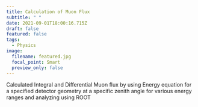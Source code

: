 ```yaml
---
title: Calculation of Muon Flux
subtitle: " "
date: 2021-09-01T18:00:16.715Z
draft: false
featured: false
tags:
  - Physics
image:
  filename: featured.jpg
  focal_point: Smart
  preview_only: false
---
```

Calculated Integral and Differential Muon flux by using Energy equation for a specified detector geometry at a specific zenith angle for various energy ranges and analyzing using ROOT